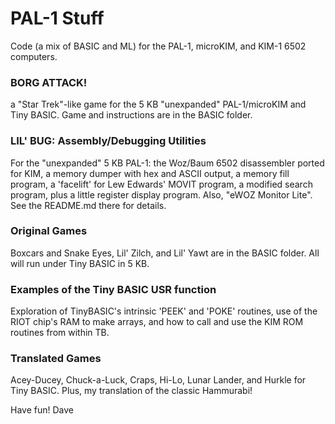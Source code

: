 # PAL-1 Stuff

Code (a mix of BASIC and ML) for the PAL-1, microKIM, and KIM-1 6502 computers.  

### BORG ATTACK!
a "Star Trek"-like game for the 5 KB "unexpanded" PAL-1/microKIM and Tiny BASIC. Game and instructions are in the BASIC folder.

### LIL' BUG: Assembly/Debugging Utilities
For the "unexpanded" 5 KB PAL-1: the Woz/Baum 6502 disassembler ported for KIM, a memory dumper with hex and ASCII output, a memory fill program, a 'facelift' for Lew Edwards' MOVIT program, a modified search program, plus a little register display program.  Also, "eWOZ Monitor Lite".  See the README.md there for details. 

### Original Games
Boxcars and Snake Eyes, Lil' Zilch, and Lil' Yawt are in the BASIC folder. All will run under Tiny BASIC in 5 KB.

### Examples of the Tiny BASIC USR function 
Exploration of TinyBASIC's intrinsic 'PEEK' and 'POKE' routines, use of the RIOT chip's RAM to make arrays, and how to call and use the KIM ROM
routines from within TB.

### Translated Games
Acey-Ducey, Chuck-a-Luck, Craps, Hi-Lo, Lunar Lander, and Hurkle for Tiny BASIC. Plus, my translation of the classic Hammurabi!
   
Have fun!  Dave
  
